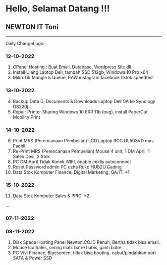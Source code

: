 # Hello, Selamat Datang !!!

## NEWTON IT Toni
---
Daily ChangeLogs:

### 12-10-2022

1. CPanel Hosting : Buat Email, Database, Wordpress Site dll
2. Install Ulang Laptop Dell, tambah SSD 512gb, Windows 10 Pro x64
3. MikroTik Mangle & Queue, RAW instagram facebook tiktok speedtest

### 13-10-2022

4. Backup Data D, Documents & Downloads Laptop Dell GA ke Synology DS220j
5. Repair Printer Sharing Windows 10 ERR 11b (bug), install PaperCut Mobility Print

### 14-10-2022

6. Print MRS (Perencanaan Pembelian) LCD Laptop ROG DL503VD mas Fadhli
7. Re-Print MRS (Perencanaan Pembelian) Mouse 4 unit, 1 DM April, 1 Sales Desi, 2 Stok
8. PC DM April Tidak Konek WIFI, enable ceklis autoconnect
9. Reset Password admin PC uzha Ruko HUB2U Gading
10. Data Stok Komputer Finance, Digital Marketing, GA/IT. *1

### 15-10-2022

11. Data Stok Komputer Sales & PPIC. *2

...

### 07-11-2022



### 08-11-2022

1. Disk Space Hosting Panel Newton.CO.ID Penuh, Bertha tidak bisa email.
2. Mouse Ica Sales, sering mati. batre habis, ganti batre.
3. PC Vivi Finance, Bluescreen, tidak bisa booting. cabut/pindahkan port SATA & Power SSD
